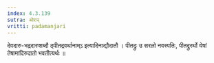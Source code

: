 ```yaml
---
index: 4.3.139
sutra: ओरञ्
vritti: padamanjari
---
```


 देवदारु-भद्रदारुशब्दौ ठ्पीतद्रवर्थानाम्ऽ इत्यादिनाद्यौदातौ । पीतद्रुः उ सरलो नवस्पतिः, पीतद्रुरर्थो येषां तेषामादिरुदातो भवतीत्यर्थः ॥